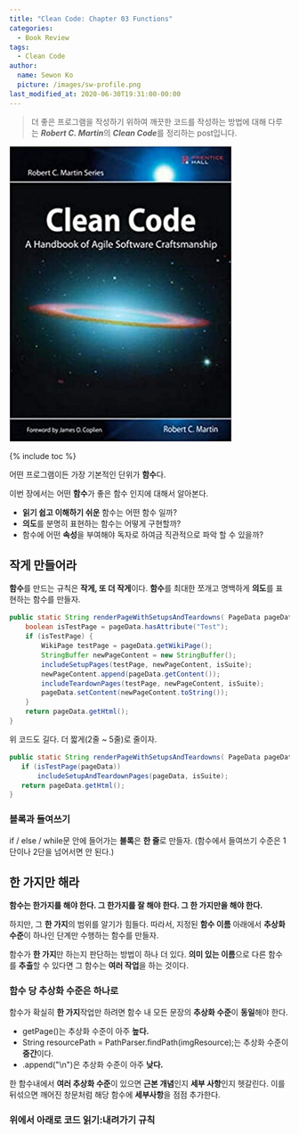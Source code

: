 ```yaml
---
title: "Clean Code: Chapter 03 Functions"
categories:
  - Book Review
tags:
  - Clean Code
author:
  name: Sewon Ko
  picture: /images/sw-profile.png
last_modified_at: 2020-06-30T19:31:00-00:00
---
```


> 더 좋은 프로그램을 작성하기 위하여 깨끗한 코드를 작성하는 방법에 대해 다루는 ***Robert C. Martin***의 ***Clean Code***를 정리하는 post입니다.

![logo](/images/clean-code-cover.png)

{% include toc %}

어떤 프로그램이든 가장 기본적인 단위가 **함수**다.

이번 장에서는 어떤 **함수**가 좋은 함수 인지에 대해서 알아본다.

- **읽기 쉽고 이해하기 쉬운** 함수는 어떤 함수 일까?
- **의도**를 분명히 표현하는 함수는 어떻게 구현할까?
- 함수에 어떤 **속성**을 부여해야 독자로 하여금 직관적으로 파악 할 수 있을까?

## 작게 만들어라

**함수**를 만드는 규칙은 **작게, 또 더 작게**이다. **함수**를 최대한 쪼개고 명백하게 **의도**를 표현하는 함수를 만들자.

```java
public static String renderPageWithSetupsAndTeardowns( PageData pageData, boolean isSuite) throws Exception {
	boolean isTestPage = pageData.hasAttribute("Test"); 
	if (isTestPage) {
		WikiPage testPage = pageData.getWikiPage(); 
		StringBuffer newPageContent = new StringBuffer(); 
		includeSetupPages(testPage, newPageContent, isSuite); 
		newPageContent.append(pageData.getContent()); 
		includeTeardownPages(testPage, newPageContent, isSuite); 
		pageData.setContent(newPageContent.toString());
	}
	return pageData.getHtml(); 
}
```

 위 코드도 길다. 더 짧게(2줄 ~ 5줄)로 줄이자.
 
 ```java
public static String renderPageWithSetupsAndTeardowns( PageData pageData, boolean isSuite) throws Exception { 
	if (isTestPage(pageData)) 
		includeSetupAndTeardownPages(pageData, isSuite); 
	return pageData.getHtml();
}
```

### 블록과 들여쓰기

if / else / while문 안에 들어가는 **블록**은 **한 줄**로 만들자. (함수에서 들여쓰기 수준은 1단이나 2단을 넘어서면 안 된다.)

## 한 가지만 해라

**함수는 한가지를 해야 한다. 그 한가지를 잘 해야 한다. 그 한 가지만을 해야 한다.**

하지만, 그 **한 가지**의 범위를 알기가 힘들다. 따라서, 지정된 **함수 이름** 아래에서 **추상화 수준**이 하나인 단계만 수행하는 함수를 만들자.

함수가 **한 가지**만 하는지 판단하는 방법이 하나 더 있다. **의미 있는 이름**으로 다른 함수를 **추출**할 수 있다면 그 함수는 **여러 작업**을 하는 것이다.

### 함수 당 추상화 수준은 하나로

함수가 확실히 **한 가지**작업만 하려면 함수 내 모든 문장의 **추상화 수준**이 **동일**해야 한다.

- getPage()는 추상화 수준이 아주 **높다.**
- String resourcePath = PathParser.findPath(imgResource);는 추상화 수준이 **중간**이다.
- .append("\n")은 추상화 수준이 아주 **낮다.**

한 함수내에서 **여러 추상화 수준**이 있으면 **근본 개념**인지 **세부 사항**인지 헷갈린다. 이를 뒤섞으면 깨어진 창문처럼 해당 함수에 **세부사항**을 점점 추가한다.

### 위에서 아래로 코드 읽기:**내려가기** 규칙


